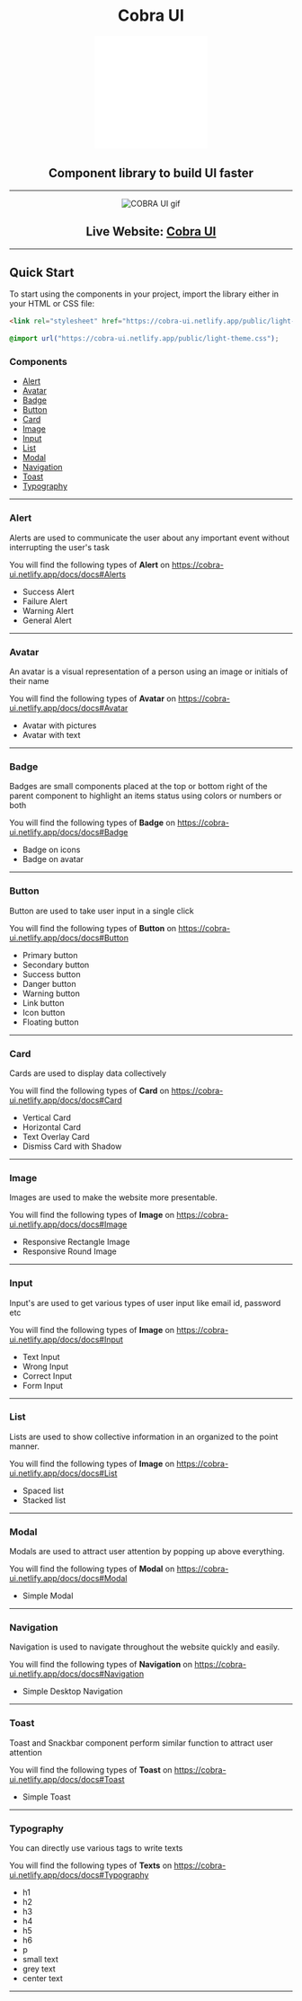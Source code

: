 <div align="center">

# Cobra UI

<img alt="Cobra" src="./assets/img/cobra-light-border.png" width="200px" height="200px" />

## Component library to build UI faster

---

![COBRA UI gif](/assets/COBRA-UI.gif)
## Live Website: [Cobra UI](https://cobra-ui.netlify.app/)
</div>


---

## Quick Start

To start using the components in your project, import the library either in your HTML or CSS file:

```html
<link rel="stylesheet" href="https://cobra-ui.netlify.app/public/light-theme.css" />
```

```css
@import url("https://cobra-ui.netlify.app/public/light-theme.css");
```

### Components

- [Alert](#alert)
- [Avatar](#avatar)
- [Badge](#badge)
- [Button](#button)
- [Card](#card)
- [Image](#image)
- [Input](#input)
- [List](#list)
- [Modal](#modal)
- [Navigation](#navigation)
- [Toast](#toast)
- [Typography](#typography)

---
### Alert

Alerts are used to communicate the user about any important event without interrupting the user's task

You will find the following types of **Alert** on https://cobra-ui.netlify.app/docs/docs#Alerts

- Success Alert
- Failure Alert
- Warning Alert
- General Alert

---
### Avatar

An avatar is a visual representation of a person using an image or initials of their name

You will find the following types of **Avatar** on https://cobra-ui.netlify.app/docs/docs#Avatar

- Avatar with pictures
- Avatar with text

---
### Badge

Badges are small components placed at the top or bottom right of the parent component to highlight an items status using colors or numbers or both

You will find the following types of **Badge** on https://cobra-ui.netlify.app/docs/docs#Badge

- Badge on icons
- Badge on avatar

---

### Button

Button are used to take user input in a single click

You will find the following types of **Button** on https://cobra-ui.netlify.app/docs/docs#Button

- Primary button
- Secondary button
- Success button
- Danger button
- Warning button
- Link button
- Icon button
- Floating button

---

### Card

Cards are used to display data collectively

You will find the following types of **Card** on https://cobra-ui.netlify.app/docs/docs#Card

- Vertical Card
- Horizontal Card
- Text Overlay Card
- Dismiss Card with Shadow

---

### Image

Images are used to make the website more presentable.

You will find the following types of **Image** on https://cobra-ui.netlify.app/docs/docs#Image

- Responsive Rectangle Image
- Responsive Round Image

---
### Input

Input's are used to get various types of user input like email id, password etc

You will find the following types of **Image** on https://cobra-ui.netlify.app/docs/docs#Input

- Text Input
- Wrong Input
- Correct Input
- Form Input

---
### List

Lists are used to show collective information in an organized to the point manner.

You will find the following types of **Image** on https://cobra-ui.netlify.app/docs/docs#List

- Spaced list
- Stacked list

---

### Modal

Modals are used to attract user attention by popping up above everything.

You will find the following types of **Modal** on https://cobra-ui.netlify.app/docs/docs#Modal

- Simple Modal

---

### Navigation

Navigation is used to navigate throughout the website quickly and easily.

You will find the following types of **Navigation** on https://cobra-ui.netlify.app/docs/docs#Navigation

- Simple Desktop Navigation
---
### Toast

Toast and Snackbar component perform similar function to attract user attention

You will find the following types of **Toast** on https://cobra-ui.netlify.app/docs/docs#Toast

- Simple Toast

---
### Typography

You can directly use various tags to write texts

You will find the following types of **Texts** on https://cobra-ui.netlify.app/docs/docs#Typography

- h1
- h2
- h3
- h4
- h5
- h6
- p
- small text
- grey text
- center text

---